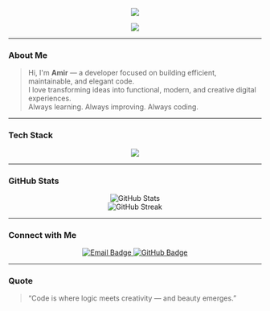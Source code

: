 <!-- README for Amir-Bee -->

<p align="center">
  <img src="https://capsule-render.vercel.app/api?type=rect&color=0:00c6ff,100:0072ff&height=100&section=header&text=Amir-Bee&fontSize=45&fontColor=ffffff&fontAlignY=55" />
</p>

<p align="center">
  <img src="https://readme-typing-svg.herokuapp.com?color=00FFFF&center=true&lines=Clean+Code+%7C+Creative+Design+%7C+Smart+Solutions" />
</p>

---

###  About Me
> Hi, I'm **Amir** — a developer focused on building efficient, maintainable, and elegant code.  
> I love transforming ideas into functional, modern, and creative digital experiences.  
> Always learning. Always improving. Always coding.  

---

###  Tech Stack
<p align="center">
  <img src="https://skillicons.dev/icons?i=java,python,html,css,js,php,git,github,vscode" />
</p>

---

###  GitHub Stats
<p align="center">
  <img src="https://github-readme-stats.vercel.app/api?username=Amir-Bee&show_icons=true&theme=tokyonight&hide_border=true" alt="GitHub Stats" />
  <br/>
  <img src="https://github-readme-streak-stats.herokuapp.com/?user=Amir-Bee&theme=tokyonight&hide_border=true" alt="GitHub Streak" />
</p>

---

###  Connect with Me
<p align="center">
  <a href="mailto:Xstar.ir@gmail.com">
    <img src="https://img.shields.io/badge/Email-Xstar.ir@gmail.com-D14836?style=for-the-badge&logo=gmail&logoColor=white" alt="Email Badge">
  </a>
  <a href="https://github.com/Amir-Bee">
    <img src="https://img.shields.io/badge/GitHub-Amir--Bee-181717?style=for-the-badge&logo=github&logoColor=white" alt="GitHub Badge">
  </a>
</p>

---

###  Quote
> “Code is where logic meets creativity — and beauty emerges.”
